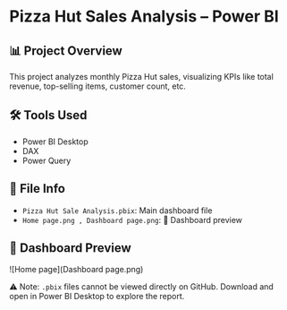 # Pizza Hut Sales Analysis – Power BI

## 📊 Project Overview
This project analyzes monthly Pizza Hut sales, visualizing KPIs like total revenue, top-selling items, customer count, etc.

## 🛠 Tools Used
- Power BI Desktop
- DAX
- Power Query

## 📁 File Info
- `Pizza Hut Sale Analysis.pbix`: Main dashboard file
- `Home page.png , Dashboard page.png`: 📸 Dashboard preview

## 📸 Dashboard Preview
![Home page](Dashboard page.png)

⚠️ Note: `.pbix` files cannot be viewed directly on GitHub. Download and open in Power BI Desktop to explore the report.
